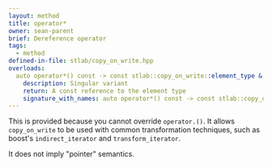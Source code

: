 ```yaml
---
layout: method
title: operator*
owner: sean-parent
brief: Dereference operator
tags:
  - method
defined-in-file: stlab/copy_on_write.hpp
overloads:
  auto operator*() const -> const stlab::copy_on_write::element_type &:
    description: Singular variant
    return: A const reference to the element type
    signature_with_names: auto operator*() const -> const stlab::copy_on_write::element_type &
---
```


This is provided because you cannot override `operator.()`. It allows `copy_on_write` to be used with common transformation techniques, such as boost's `indirect_iterator` and `transform_iterator`.

It does not imply "pointer" semantics.
